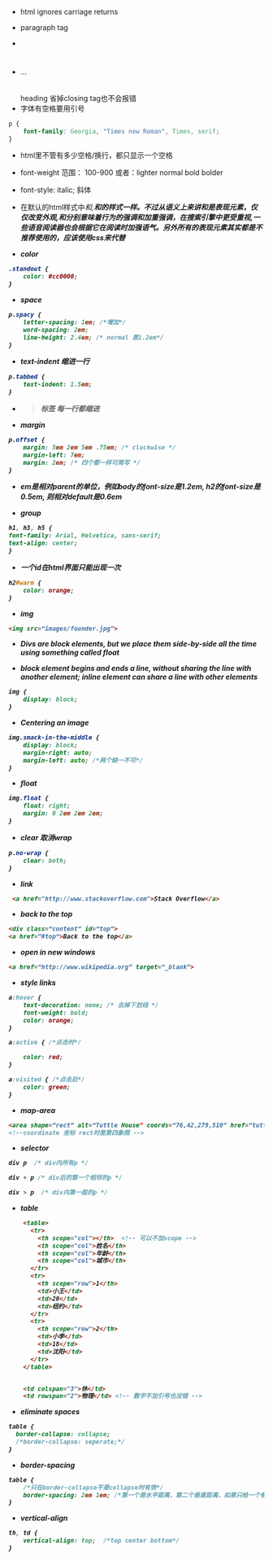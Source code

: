 - html ignores carriage returns
- <p>paragraph tag</p> 
- <br> 
- <h1></h1> ... <h6></h6> heading 省掉closing tag也不会报错
- 字体有空格要用引号
```css
p {
    font-family: Georgia, "Times new Roman", Times, serif;
}
```
- html里不管有多少空格/换行，都只显示一个空格
- font-weight 范围： 100-900 或者：lighter normal bold bolder
- font-style: italic; 斜体
- 在默认的html样式中<i>和<em>,<b>和<strong>的样式一样。不过从语义上来讲<i>和<b>是表现元素，仅仅改变外观,<em>和<strong>分别意味着行为的强调和加重强调，在搜索引擎中更受重视,一些语音阅读器也会根据它在阅读时加强语气。另外所有的表现元素其实都是不推荐使用的，应该使用css来代替

- color
```css
.standout {
    color: #cc0000;
}
```

- space
```css
p.spacy {
    letter-spacing: 1em; /*增加*/
    word-spacing: 2em;
    line-height: 2.4em; /* normal 是1.2em*/
}
```
- text-indent 缩进一行
```css
p.tabbed {
    text-indent: 1.5em;
}
```

- <blockquote>标签 每一行都缩进

- margin 
```css
p.offset {
    margin: 5em 2em 5em .75em; /* clockwise */
    margin-left: 7em;
    margin: 2em; /* 四个都一样可简写 */
}
```

- em是相对parent的单位，例如body的font-size是1.2em, h2的font-size是0.5em, 则相对default是0.6em

- group
```css
h1, h3, h5 {
font-family: Arial, Helvetica, sans-serif;
text-align: center;
}
```

- 一个id在html界面只能出现一次
```css
h2#warm {
    color: orange;
}
```
- img
```html
<img src=“images/founder.jpg”>
```

- Divs are block elements, but we place them side-by-side all the time using something called float

- block element begins and ends a line, without sharing the line with another element; inline element can share a line with other elements
```css
img {
    display: block;
}
```

- Centering an image
```css
img.smack-in-the-middle {
    display: block;
    margin-right: auto; 
    margin-left: auto; /*两个缺一不可*/
}
```

- float
```css
img.float {
    float: right;
    margin: 0 2em 2em 2em;
}
```

- clear 取消wrap
```css
p.no-wrap {
    clear: both;
}
```
- link
```html
 <a href="http://www.stackoverflow.com">Stack Overflow</a> 
```
- back to the top
```html
<div class=“content” id=“top”>
<a href=”#top“>Back to the top</a>
```
- open in new windows
```html
<a href=“http://www.wikipedia.org” target=“_blank”>
```

- style links
```css
a:hover {
    text-decoration: none; /* 去掉下划线 */
    font-weight: bold;
    color: orange;
}

a:active { /*点击时*/

    color: red;
}

a:visited { /*点击后*/
    color: green;
}
```

- map-area
```html
<area shape=“rect” alt=“Tuttle House” coords=“76,42,279,510” href=“tuttle-house.html”>
<!--coordinate 坐标 rect时是第四象限 -->
```

- selector
```css
div p  /* div内所有p */

div + p /* div后的第一个相邻的p */

div > p  /* div内第一层的p */
```

- table
```html
    <table>
      <tr>
        <th scope="col"></th>  <!-- 可以不加scope -->
        <th scope="col">姓名</th>
        <th scope="col">年龄</th>
        <th scope="col">城市</th>
      </tr>
      <tr>
        <th scope="row">1</th>
        <td>小王</td>
        <td>20</td>
        <td>纽约</td>
      </tr>
      <tr>
        <th scope="row">2</th>
        <td>小李</td>
        <td>18</td>
        <td>沈阳</td>
      </tr>
    </table>


    <td colspan="3">休</td>
    <td rowspan="2">物理</td> <!-- 数字不加引号也没错 -->
```

- eliminate spaces
```css
table {
  border-collapse: collapse;
  /*border-collapse: seperate;*/
}
```

- border-spacing
```css
table {
    /*只在border-collapse不是collapse时有效*/
    border-spacing: 2em 1em; /*第一个是水平距离，第二个垂直距离，如果只给一个参数，就是水平和垂直距离*/
}
```

- vertical-align
```css
th, td {
    vertical-align: top;  /*top center bottom*/
}

```




